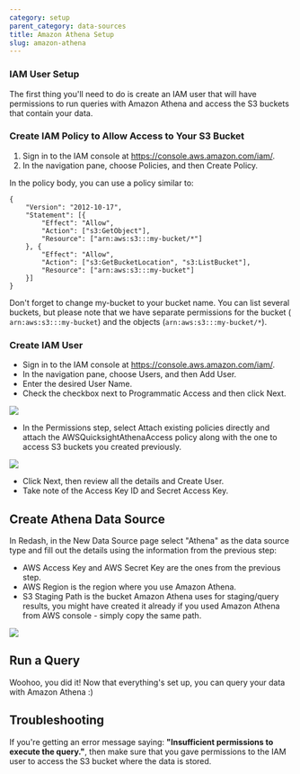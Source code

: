```yaml
---
category: setup
parent_category: data-sources
title: Amazon Athena Setup
slug: amazon-athena
---
```

###  IAM User Setup

The first thing you'll need to do is create an IAM user that will have
permissions to run queries with Amazon Athena and access the S3 buckets that
contain your data.

### Create IAM Policy to Allow Access to Your S3 Bucket

1. Sign in to the IAM console at <https://console.aws.amazon.com/iam/>. 
2. In the navigation pane, choose Policies, and then Create Policy.

In the policy body, you can use a policy similar to:
  
    
    {
    	"Version": "2012-10-17",
    	"Statement": [{
    		"Effect": "Allow",
    		"Action": ["s3:GetObject"],
    		"Resource": ["arn:aws:s3:::my-bucket/*"]
    	}, {
    		"Effect": "Allow",
    		"Action": ["s3:GetBucketLocation", "s3:ListBucket"],
    		"Resource": ["arn:aws:s3:::my-bucket"]
    	}]
    }
    

Don't forget to change my-bucket to your bucket name. You can list several
buckets, but please note that we have separate permissions for the bucket (
`arn:aws:s3:::my-bucket`) and the objects (`arn:aws:s3:::my-bucket/*`).

### Create IAM User

  * Sign in to the IAM console at <https://console.aws.amazon.com/iam/>.
  * In the navigation pane, choose Users, and then Add User.
  * Enter the desired User Name.
  * Check the checkbox next to Programmatic Access and then click Next.

![](/assets/images/docs/gitbook/athena_iam_console1.png)

  * In the Permissions step, select Attach existing policies directly and attach the AWSQuicksightAthenaAccess policy along with the one to access S3 buckets you created previously.

![](/assets/images/docs/gitbook/athena_iam_console2.png)

  * Click Next, then review all the details and Create User.
  * Take note of the Access Key ID and Secret Access Key.

## Create Athena Data Source

In Redash, in the New Data Source page select "Athena" as the data source type
and fill out the details using the information from the previous step:

  * AWS Access Key and AWS Secret Key are the ones from the previous step.
  * AWS Region is the region where you use Amazon Athena.
  * S3 Staging Path is the bucket Amazon Athena uses for staging/query results, you might have created it already if you used Amazon Athena from AWS console - simply copy the same path.

![](/assets/images/docs/gitbook/athena_data_source.png)

## Run a Query

Woohoo, you did it! Now that everything's set up, you can query your data with
Amazon Athena :)

## Troubleshooting

If you're getting an error message saying: **"Insufficient permissions to execute the query."**, then make sure that you gave permissions to the IAM user to access the S3 bucket where the data is stored.